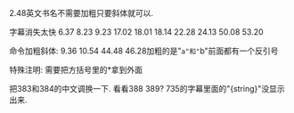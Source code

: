 2.48英文书名不需要加粗只要斜体就可以.

字幕消失太快
6.37 8.23 9.23 17.02 18.01 18.14 22.28 24.13 50.08 53.20

命令加粗斜体:
9.36 10.54 44.48
46.28加粗的是"`a"和"`b"前面都有一个反引号

特殊注明:
需要把方括号里的*拿到外面

把383和384的中文调换一下.
看看388 389?
735的字幕里面的"{string}"没显示出来.
